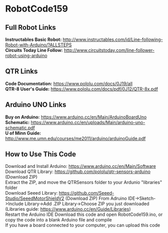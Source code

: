# RobotCode159

## Full Robot Links
**Instructables Basic Robot:** http://www.instructables.com/id/Line-following-Robot-with-Arduino/?ALLSTEPS  
**Circuits Today Line Follow:** http://www.circuitstoday.com/line-follower-robot-using-arduino  

## QTR Links
**Code Documentation:** https://www.pololu.com/docs/0J19/all  
**QTR-8 User's Guide:** https://www.pololu.com/docs/pdf/0J12/QTR-8x.pdf  

## Arduino UNO Links
**Buy on Arduino:** https://www.arduino.cc/en/Main/ArduinoBoardUno  
**Schematic:** https://www.arduino.cc/en/uploads/Main/arduino-uno-schematic.pdf  
**U of Minn Guide:** http://www.me.umn.edu/courses/me2011/arduino/arduinoGuide.pdf  


## How to Use This Code  
Download and Install Arduino: https://www.arduino.cc/en/Main/Software  
Download QTR Library: https://github.com/pololu/qtr-sensors-arduino (Download ZIP)  
Extract the ZIP, and move the QTRSensors folder to your Ardunio "libraries" folder  
Download Seeed Library: https://github.com/Seeed-Studio/SeeedMotorShieldV2 (Download ZIP)
From Adruino IDE->Sketch->Include Library->Add .ZIP Library->Choose ZIP you just downloaded
(Libraries guide: https://www.arduino.cc/en/Guide/Libraries)  
Restart the Arduino IDE
Download this code and open RobotCode159.ino, or copy the code into a blank Arduino file and compile    
If you have a board connected to your computer, you can upload this code  

